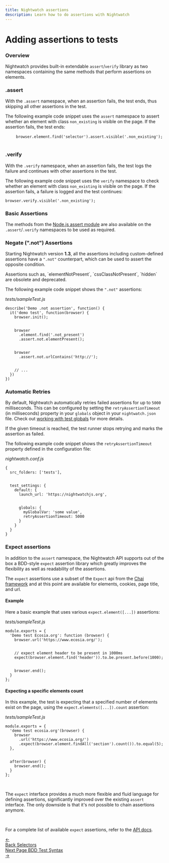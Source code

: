 ```yaml
---
title: Nightwatch assertions  
description: Learn how to do assertions with Nightwatch
---
```


<div class="page-header"><h1>Adding assertions to tests</h1></div>

### Overview

Nightwatch provides built-in extendable `assert`/`verify` library as two namespaces containing the same methods that perform assertions on elements. 

### .assert

With the `.assert` namespace, when an assertion fails, the test ends, thus skipping all other assertions in the test.

The following example code snippet uses the `assert` namespace to assert whether an element with class `non_existing` is visible on the page. If the assertion fails, the test ends:<br>
<div class="sample-test">
  <pre data-language="javascript">
    <code class="language-javascript">browser.element.find('selector').assert.visible('.non_existing');</code>
  </pre>
</div> 

### .verify

With the `.verify` namespace, when an assertion fails, the test logs the failure and continues with other assertions in the test.

The following example code snippet uses the `verify` namespace to check whether an element with class `non_existing` is visible on the page. If the assertion fails, a failure is logged and the test continues: <br>
<div class="sample-test"><pre data-language="javascript"><code class="language-javascript">browser.verify.visible('.non_existing');</code></pre></div>

### Basic Assertions

The methods from the <a href="https://nodejs.org/api/assert.html" target="_blank">Node.js assert module</a> are also available on the `.assert`/`.verify` namespaces to be used as required.

### Negate (".not") Assertions

Starting Nightwatch version **1.3**, all the assertions including custom-defined assertions have a `".not"` counterpart, which can be used to assert the opposite condition.

<div class="alert alert-info">
Assertions such as, `elementNotPresent`, `cssClassNotPresent`, `hidden` are obsolete and deprecated.
</div>

The following example code snippet shows the `".not"` assertions:

<div class="sample-test"><i>tests/sampleTest.js</i><pre data-language="javascript"><code class="language-javascript">describe('Demo .not assertion', function() {
  it('demo test', function(browser) {
    browser.init();
    <br>
    browser
      .element.find('.not_present')
      .assert.not.elementPresent();
    <br>
    browser 
      .assert.not.urlContains('http://');
    <br>
    // ...
  })
})</code></pre></div>

### Automatic Retries

By default, Nightwatch automatically retries failed assertions for up to `5000` milliseconds. This can be configured by setting the  `retryAssertionTimeout` (in milliseconds) property in your `globals` object in your `nightwatch.json` file. Check out [working with test globals](https://nightwatchjs.org/guide/concepts/test-globals.html) for more details.  

If the given timeout is reached, the test runner stops retrying and marks the assertion as failed.

The following example code snippet shows the `retryAssertionTimeout` property defined in the configuration file: 

<div class="sample-test"><i>nightwatch.conf.js</i><pre class="line-numbers" data-language="javascript"><code class="language-javascript">{
  src_folders: ['tests'],
  <br>
  test_settings: {
    default: {
      launch_url: 'https://nightwatchjs.org',
      <br>
      globals: {
        myGlobalVar: 'some value',
        retryAssertionTimeout: 5000
      }
    }
  }
}
</code></pre></div>

### Expect assertions

In addition to the `assert` namespace, the Nightwatch API supports out of the box a BDD-style `expect` assertion library which greatly improves the flexibility as well as readability of the assertions.

The `expect` assertions use a subset of the `Expect` api from the [Chai framework][12] and at this point are available for elements, cookies, page title, and url.

#### Example
Here a basic example that uses various `expect.element([...])` assertions: 

<div class="sample-test"><i>tests/sampleTest.js</i>
<pre class="line-numbers" data-language="javascript"><code class="language-javascript">module.exports = {
  'Demo test Ecosia.org': function (browser) {
    browser.url('https://www.ecosia.org/');
    <br>
    // expect element header to be present in 1000ms
    expect(browser.element.find('header')).to.be.present.before(1000);
    <br>
    browser.end();
  }
};
</code></pre>
</div>

#### Expecting a specific elements count
In this example, the test is expecting that a specified number of elements exist on the page, using the `expect.elements([...]).count` assertion:  

<div class="sample-test"><i>tests/sampleTest.js</i>
<pre class="line-numbers" data-language="javascript"><code class="language-javascript">module.exports = {
  'demo test ecosia.org'(browser) {
    browser
      .url('https://www.ecosia.org/')
      .expect(browser.element.findAll('section').count()).to.equal(5);
  },
  <br>
  after(browser) {
    browser.end();
  }
};
</code></pre>
</div>

<br>

The `expect` interface provides a much more flexible and fluid language for defining assertions, significantly improved over the existing `assert` interface. The only downside is that it's not possible to chain assertions anymore.

<br>

For a complete list of available `expect` assertions, refer to the [API docs][13].

[12]:   https://chaijs.com/api/bdd/
[13]:   /api/#expect-api

<div class="doc-pagination pt-40">
  <div class="previous">
    <a href="https://nightwatchjs.org/guide/writing-tests/selectors.html">
      <span>←</span>
        <div class="d-flex flex-column">
          <span class="smallT">Back</span>
          <span class="bigT">Selectors</span>
        </div>
    </a>
  </div>
  <div class="next">
    <a href="https://nightwatchjs.org/guide/writing-tests/test-syntax-bdd.html">
        <div class="d-flex flex-column">
          <span class="smallT">Next Page</span>
          <span class="bigT">BDD Test Syntax</span>
        </div>
        <span>→</span>
    </a>
  </div>
</div>